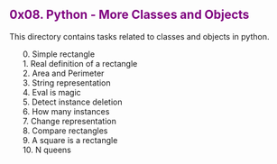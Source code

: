 <h2 style="color: purple;">0x08. Python - More Classes and Objects</h2>
<p>This directory contains tasks related to classes and objects in python.</p>
<ul style="list-style-type: none;">
<li>0. Simple rectangle</li>
<li>1. Real definition of a rectangle</li>
<li>2. Area and Perimeter<li>
<li>3. String representation</li>
<li>4. Eval is magic</li>
<li>5. Detect instance deletion</li>
<li>6. How many instances</li>
<li>7. Change representation</li>
<li>8. Compare rectangles</li>
<li>9. A square is a rectangle</li>
<li>10. N queens</li>
</ul>
